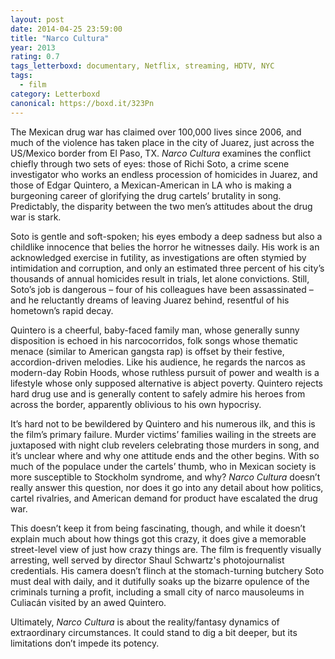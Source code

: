 ```yaml
---
layout: post 
date: 2014-04-25 23:59:00
title: "Narco Cultura"
year: 2013
rating: 0.7
tags_letterboxd: documentary, Netflix, streaming, HDTV, NYC
tags:
  - film
category: Letterboxd
canonical: https://boxd.it/323Pn
---
```


The Mexican drug war has claimed over 100,000 lives since 2006, and much of the violence has taken place in the city of Juarez, just across the US/Mexico border from El Paso, TX. <cite>Narco Cultura</cite> examines the conflict chiefly through two sets of eyes: those of Richi Soto, a crime scene investigator who works an endless procession of homicides in Juarez, and those of Edgar Quintero, a Mexican-American in LA who is making a burgeoning career of glorifying the drug cartels’ brutality in song. Predictably, the disparity between the two men’s attitudes about the drug war is stark.

Soto is gentle and soft-spoken; his eyes embody a deep sadness but also a childlike innocence that belies the horror he witnesses daily. His work is an acknowledged exercise in futility, as investigations are often stymied by intimidation and corruption, and only an estimated three percent of his city’s thousands of annual homicides result in trials, let alone convictions. Still, Soto’s job is dangerous – four of his colleagues have been assassinated – and he reluctantly dreams of leaving Juarez behind, resentful of his hometown’s rapid decay.

Quintero is a cheerful, baby-faced family man, whose generally sunny disposition is echoed in his narcocorridos, folk songs whose thematic menace (similar to American gangsta rap) is offset by their festive, accordion-driven melodies. Like his audience, he regards the narcos as modern-day Robin Hoods, whose ruthless pursuit of power and wealth is a lifestyle whose only supposed alternative is abject poverty. Quintero rejects hard drug use and is generally content to safely admire his heroes from across the border, apparently oblivious to his own hypocrisy.

It’s hard not to be bewildered by Quintero and his numerous ilk, and this is the film’s primary failure. Murder victims’ families wailing in the streets are juxtaposed with night club revelers celebrating those murders in song, and it’s unclear where and why one attitude ends and the other begins. With so much of the populace under the cartels’ thumb, who in Mexican society is more susceptible to Stockholm syndrome, and why? <cite>Narco Cultura</cite> doesn’t really answer this question, nor does it go into any detail about how politics, cartel rivalries, and American demand for product have escalated the drug war.

This doesn’t keep it from being fascinating, though, and while it doesn’t explain much about how things got this crazy, it does give a memorable street-level view of just how crazy things are. The film is frequently visually arresting, well served by director Shaul Schwartz's photojournalist credentials. His camera doesn’t flinch at the stomach-turning butchery Soto must deal with daily, and it dutifully soaks up the bizarre opulence of the criminals turning a profit, including a small city of narco mausoleums in Culiacán visited by an awed Quintero.

Ultimately, <cite>Narco Cultura</cite> is about the reality/fantasy dynamics of extraordinary circumstances. It could stand to dig a bit deeper, but its limitations don’t impede its potency.